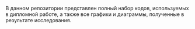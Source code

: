 В данном репозитории представлен полный набор кодов, используемых в дипломной работе, а также все графики и диаграммы, полученные в результате исследования.
